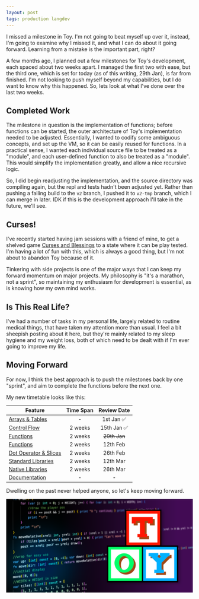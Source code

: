 ```yaml
---
layout: post
tags: production langdev
---
```


I missed a milestone in Toy. I'm not going to beat myself up over it, instead, I'm going to examine why I missed it, and what I can do about it going forward. Learning from a mistake is the important part, right?

<!--more-->

A few months ago, I planned out a few milestones for Toy's development, each spaced about two weeks apart. I managed the first two with ease, but the third one, which is set for today (as of this writing, 29th Jan), is far from finished. I'm not looking to push myself beyond my capabilities, but I do want to know why this happened. So, lets look at what I've done over the last two weeks.

## Completed Work

The milestone in question is the implementation of functions; before functions can be started, the outer architecture of Toy's implementation needed to be adjusted. Essentially, I wanted to codify some ambiguous concepts, and set up the VM, so it can be easily reused for functions. In a practical sense, I wanted each individual source file to be treated as a "module", and each user-defined function to also be treated as a "module". This would simplify the implementation greatly, and allow a nice recursive logic.

So, I did begin readjusting the implementation, and the source directory was compiling again, but the repl and tests hadn't been adjusted yet. Rather than pushing a failing build to the `v2` branch, I pushed it to `v2-tmp` branch, which I can merge in later. IDK if this is the development approach I'll take in the future, we'll see.

## Curses!

I've recently started having jam sessions with a friend of mine, to get a shelved game [Curses and Blessings](https://gitea.krgamestudios.com/Ratstail91/curses-and-blessings) to a state where it can be play tested. I'm having a lot of fun with this, which is always a good thing, but I'm not about to abandon Toy because of it.

Tinkering with side projects is one of the major ways that I can keep my forward momentum on major projects. My philosophy is "it's a marathon, not a sprint", so maintaining my enthusiasm for development is essential, as is knowing how my own mind works.

## Is This Real Life?

I've had a number of tasks in my personal life, largely related to routine medical things, that have taken my attention more than usual. I feel a bit sheepish posting about it here, but they're mainly related to my sleep hygiene and my weight loss, both of which need to be dealt with if I'm ever going to improve my life.

## Moving Forward

For now, I think the best approach is to push the milestones back by one "sprint", and aim to complete the functions before the next one.

My new timetable looks like this:

| Feature | Time Span | Review Date |
| --- | :---: | :---: |
| [Arrays & Tables](https://github.com/krgamestudios/Toy/issues/155) | -  | 1st Jan ✅ |
| [Control Flow](https://github.com/krgamestudios/Toy/issues/152) | 2 weeks | 15th Jan ✅ |
| [Functions](https://github.com/krgamestudios/Toy/issues/163) | 2 weeks | ~~29th Jan~~ |
| [Functions](https://github.com/krgamestudios/Toy/issues/163) | 2 weeks | 12th Feb |
| [Dot Operator & Slices](https://github.com/krgamestudios/Toy/issues/156) | 2 weeks | 26th Feb |
| [Standard Libraries](https://github.com/krgamestudios/Toy/issues/164) | 2 weeks | 12th Mar |
| [Native Libraries](https://github.com/krgamestudios/Toy/issues/165) | 2 weeks | 26th Mar |
| [Documentation](https://github.com/krgamestudios/Toy/issues/169) | - | - |

Dwelling on the past never helped anyone, so let's keep moving forward.

[![toylang preview](/assets/toylang/toylang-preview.png)](https://github.com/krgamestudios/Toy)
